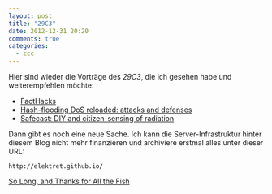 ```yaml
---
layout: post
title: "29C3"
date: 2012-12-31 20:20
comments: true
categories:
  - ccc
---
```

Hier sind wieder die Vorträge des _29C3_, die
ich gesehen habe und weiterempfehlen möchte:

* [FactHacks][facthacks]
* [Hash-flooding DoS reloaded: attacks and defenses][hashflooding]
* [Safecast: DIY and citizen-sensing of radiation][safecast]

Dann gibt es noch eine neue Sache. Ich kann die
Server-Infrastruktur hinter diesem Blog nicht mehr finanzieren
und archiviere erstmal alles unter dieser URL:

    http://elektret.github.io/

[So Long, and Thanks for All the Fish][wikipedia]

[facthacks]: http://mirror.fem-net.de/CCC/29C3/mp4-h264-HQ/29c3-5275-en-facthacks_h264.mp4
[hashflooding]: http://mirror.fem-net.de/CCC/29C3/mp4-h264-HQ/29c3-5152-en-hashflooding_dos_reloaded_h264.mp4
[safecast]: http://mirror.fem-net.de/CCC/29C3/mp4-h264-HQ/29c3-5140-en-safecast_h264.mp4
[github]: https://github.com/elektret/elektret.github.com
[wikipedia]: http://en.wikipedia.org/wiki/So_Long,_and_Thanks_for_All_the_Fish
